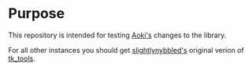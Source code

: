 # Purpose

This repository is intended for testing [Aoki's](https://github.com/AokiAhishatsu) changes to the library.

For all other instances you should get [slightlynybbled's](https://github.com/slightlynybbled) original verion of [tk_tools](https://github.com/slightlynybbled/tk_tools).
